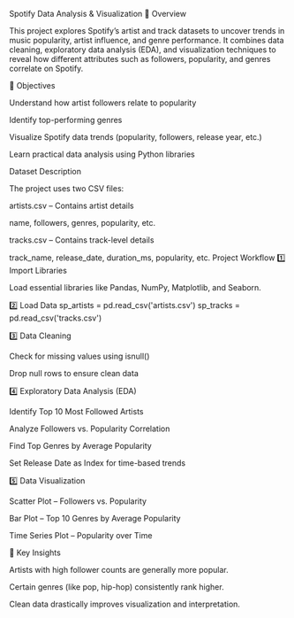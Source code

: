 Spotify Data Analysis & Visualization
📝 Overview

This project explores Spotify’s artist and track datasets to uncover trends in music popularity, artist influence, and genre performance.
It combines data cleaning, exploratory data analysis (EDA), and visualization techniques to reveal how different attributes such as followers, popularity, and genres correlate on Spotify.

🧩 Objectives

Understand how artist followers relate to popularity

Identify top-performing genres

Visualize Spotify data trends (popularity, followers, release year, etc.)

Learn practical data analysis using Python libraries

Dataset Description

The project uses two CSV files:

artists.csv – Contains artist details

name, followers, genres, popularity, etc.

tracks.csv – Contains track-level details

track_name, release_date, duration_ms, popularity, etc.
Project Workflow
1️⃣ Import Libraries

Load essential libraries like Pandas, NumPy, Matplotlib, and Seaborn.

2️⃣ Load Data
sp_artists = pd.read_csv('artists.csv')
sp_tracks = pd.read_csv('tracks.csv')

3️⃣ Data Cleaning

Check for missing values using isnull()

Drop null rows to ensure clean data

4️⃣ Exploratory Data Analysis (EDA)

Identify Top 10 Most Followed Artists

Analyze Followers vs. Popularity Correlation

Find Top Genres by Average Popularity

Set Release Date as Index for time-based trends

5️⃣ Data Visualization

Scatter Plot – Followers vs. Popularity

Bar Plot – Top 10 Genres by Average Popularity

Time Series Plot – Popularity over Time

🧠 Key Insights

Artists with high follower counts are generally more popular.

Certain genres (like pop, hip-hop) consistently rank higher.

Clean data drastically improves visualization and interpretation.
